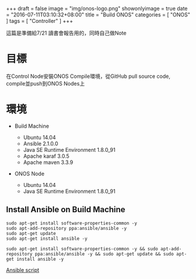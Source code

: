 +++
draft = false
image = "img/onos-logo.png"
showonlyimage = true
date = "2016-07-11T03:10:32+08:00"
title = "Build ONOS"
categories = [ "ONOS" ]
tags = [ "Controller" ]
+++

這篇是準備給7/21 讀書會報告用的，同時自己做Note
<!--more-->

# 目標

在Control Node安裝ONOS Compile環境，從GitHub pull source code, compile並push到ONOS Nodes上

# 環境

- Build Machine
  - Ubuntu 14.04
  - Ansible 2.1.0.0
  - Java SE Runtime Environment 1.8.0_91
  - Apache karaf 3.0.5
  - Apache maven 3.3.9

- ONOS Node
  - Ubuntu 14.04
  - Java SE Runtime Environment 1.8.0_91


## Install Ansible on Build Machine

```
sudo apt-get install software-properties-common -y
sudo apt-add-repository ppa:ansible/ansible -y
sudo apt-get update
sudo apt-get install ansible -y
```


```
sudo apt-get install software-properties-common -y && sudo apt-add-repository ppa:ansible/ansible -y && sudo apt-get update && sudo apt-get install ansible -y
```


[Ansible script](https://github.com/breezestars/ONOS-Install)
